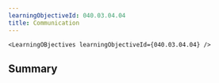 ```yaml
---
learningObjectiveId: 040.03.04.04
title: Communication
---
```


```tsx eval
<LearningOBjectives learningObjectiveId={040.03.04.04} />
```

## Summary

